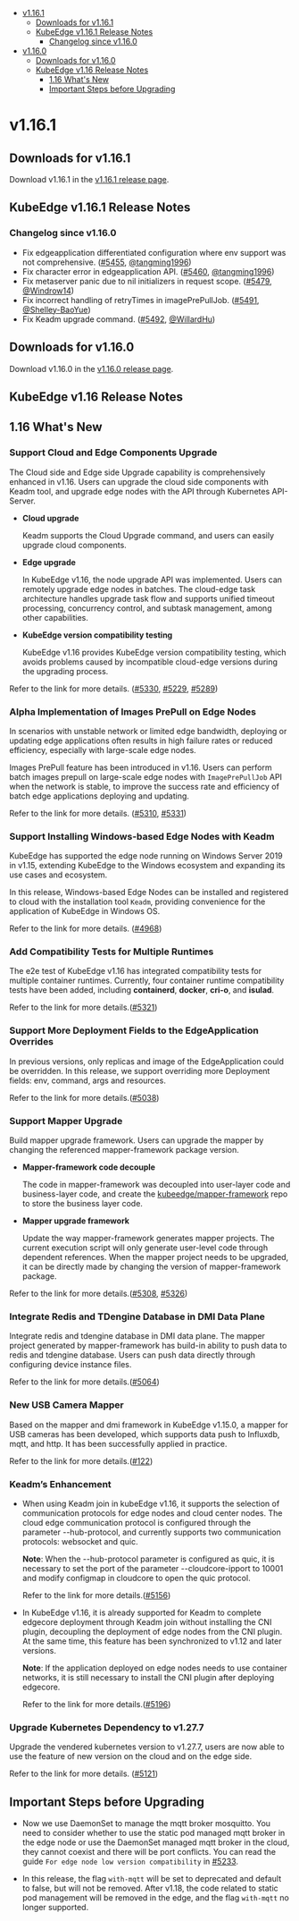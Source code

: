 * [v1.16.1](#v1161)
  * [Downloads for v1.16.1](#downloads-for-v1161)
  * [KubeEdge v1.16.1 Release Notes](#kubeedge-v1161-release-notes)
    * [Changelog since v1.16.0](#changelog-since-v1160)
* [v1.16.0](#v1160)
    * [Downloads for v1.16.0](#downloads-for-v1160)
    * [KubeEdge v1.16 Release Notes](#kubeedge-v116-release-notes)
        * [1.16 What's New](#116-whats-new)
        * [Important Steps before Upgrading](#important-steps-before-upgrading)

# v1.16.1

## Downloads for v1.16.1

Download v1.16.1 in the [v1.16.1 release page](https://github.com/kubeedge/kubeedge/releases/tag/v1.16.1).

## KubeEdge v1.16.1 Release Notes

### Changelog since v1.16.0

- Fix edgeapplication differentiated configuration where env support was not comprehensive. ([#5455](https://github.com/kubeedge/kubeedge/pull/5455), [@tangming1996](https://github.com/tangming1996))
- Fix character error in edgeapplication API. ([#5460](https://github.com/kubeedge/kubeedge/pull/5460), [@tangming1996](https://github.com/tangming1996))
- Fix metaserver panic due to nil initializers in request scope. ([#5479](https://github.com/kubeedge/kubeedge/pull/5479), [@Windrow14](https://github.com/Windrow14))
- Fix incorrect handling of retryTimes in imagePrePullJob. ([#5491](https://github.com/kubeedge/kubeedge/pull/5491), [@Shelley-BaoYue](https://github.com/Shelley-BaoYue))
- Fix Keadm upgrade command. ([#5492](https://github.com/kubeedge/kubeedge/pull/5492), [@WillardHu](https://github.com/WillardHu))

## Downloads for v1.16.0

Download v1.16.0 in the [v1.16.0 release page](https://github.com/kubeedge/kubeedge/releases/tag/v1.16.0).

## KubeEdge v1.16 Release Notes

## 1.16 What's New

### Support Cloud and Edge Components Upgrade

The Cloud side and Edge side Upgrade capability is comprehensively enhanced in v1.16. Users can upgrade the cloud side components with Keadm tool, and upgrade edge nodes with the API through Kubernetes API-Server.

- **Cloud upgrade**

    Keadm supports the Cloud Upgrade command, and users can easily upgrade cloud components.

- **Edge upgrade**

    In KubeEdge v1.16, the node upgrade API was implemented. Users can remotely upgrade edge nodes in batches. The cloud-edge task architecture handles upgrade task flow and supports unified timeout processing, concurrency control, and subtask management, among other capabilities.

- **KubeEdge version compatibility testing**

    KubeEdge v1.16 provides KubeEdge version compatibility testing, which avoids problems caused by incompatible cloud-edge versions during the upgrading process.

Refer to the link for more details. ([#5330](https://github.com/kubeedge/kubeedge/pull/5330), [#5229](https://github.com/kubeedge/kubeedge/pull/5229), [#5289](https://github.com/kubeedge/kubeedge/pull/5289))

### Alpha Implementation of Images PrePull on Edge Nodes 

In scenarios with unstable network or limited edge bandwidth, deploying or updating edge applications often results in high failure rates or reduced efficiency, especially with large-scale edge nodes.

Images PrePull feature has been introduced in v1.16. Users can perform batch images prepull on large-scale edge nodes with `ImagePrePullJob` API when the network is stable, to improve the success rate and efficiency of batch edge applications deploying and updating.

Refer to the link for more details. ([#5310](https://github.com/kubeedge/kubeedge/pull/5310), [#5331](https://github.com/kubeedge/kubeedge/pull/5331))

### Support Installing Windows-based Edge Nodes with Keadm 

KubeEdge has supported the edge node running on Windows Server 2019 in v1.15, extending KubeEdge to the Windows ecosystem and expanding its use cases and ecosystem.

In this release, Windows-based Edge Nodes can be installed and registered to cloud with the installation tool `Keadm`, providing convenience for the application of KubeEdge in Windows OS.

Refer to the link for more details. ([#4968](https://github.com/kubeedge/kubeedge/pull/4968))

### Add Compatibility Tests for Multiple Runtimes 

The e2e test of KubeEdge v1.16 has integrated compatibility tests for multiple container runtimes. Currently, four container runtime compatibility tests have been added, including **containerd**, **docker**, **cri-o**, and **isulad**.

Refer to the link for more details.([#5321](https://github.com/kubeedge/kubeedge/pull/5321))

### Support More Deployment Fields to the EdgeApplication Overrides 

In previous versions, only replicas and image of the EdgeApplication could be overridden. In this release, we support overriding more Deployment fields: env, command, args and resources.

Refer to the link for more details.([#5038](https://github.com/kubeedge/kubeedge/pull/5038))

### Support Mapper Upgrade 

Build mapper upgrade framework. Users can upgrade the mapper by changing the referenced mapper-framework package version.

- **Mapper-framework code decouple**

    The code in mapper-framework was decoupled into user-layer code and business-layer code, and create the [kubeedge/mapper-framework](https://github.com/kubeedge/mapper-framework) repo to store the business layer code.

- **Mapper upgrade framework**

    Update the way mapper-framework generates mapper projects. The current execution script will only generate user-level code through dependent references. When the mapper project needs to be upgraded, it can be directly made by changing the version of mapper-framework package.

Refer to the link for more details.([#5308](https://github.com/kubeedge/kubeedge/pull/5308), [#5326](https://github.com/kubeedge/kubeedge/pull/5326))

### Integrate Redis and TDengine Database in DMI Data Plane

Integrate redis and tdengine database in DMI data plane. The mapper project generated by mapper-framework has build-in ability to push data to redis and tdengine database. Users can push data directly through configuring device instance files.

Refer to the link for more details.([#5064](https://github.com/kubeedge/kubeedge/pull/5064))

### New USB Camera Mapper 

Based on the mapper and dmi framework in KubeEdge v1.15.0, a mapper for USB cameras has been developed, which supports data push to Influxdb, mqtt, and http. It has been successfully applied in practice.

Refer to the link for more details.([#122](https://github.com/kubeedge/mappers-go/pull/122))

### Keadm’s Enhancement

- When using Keadm join in kubeEdge v1.16, it supports the selection of communication protocols for edge nodes and cloud center nodes. The cloud edge communication protocol is configured through the parameter --hub-protocol, and currently supports two communication protocols: websocket and quic.

  **Note**: When the --hub-protocol parameter is configured as quic, it is necessary to set the port of the parameter --cloudcore-ipport  to 10001 and modify configmap in cloudcore to open the quic protocol.

    Refer to the link for more details.([#5156](https://github.com/kubeedge/kubeedge/pull/5156))

- In KubeEdge v1.16, it is already supported for Keadm to complete edgecore deployment through Keadm join without installing the CNI plugin, decoupling the deployment of edge nodes from the CNI plugin. At the same time, this feature has been synchronized to v1.12 and later versions.

  **Note**: If the application deployed on edge nodes needs to use container networks, it is still necessary to install the CNI plugin after deploying edgecore.

    Refer to the link for more details.([#5196](https://github.com/kubeedge/kubeedge/pull/5196))

### Upgrade Kubernetes Dependency to v1.27.7

Upgrade the vendered kubernetes version to v1.27.7, users are now able to use the feature of new version on the cloud and on the edge side.

Refer to the link for more details. ([#5121](https://github.com/kubeedge/kubeedge/pull/5121))

## Important Steps before Upgrading

- Now we use DaemonSet to manage the mqtt broker mosquitto. You need to consider whether to use the static pod managed mqtt broker in the edge node or use the DaemonSet managed mqtt broker in the cloud, they cannot coexist and there will be port conflicts. You can read the guide `For edge node low version compatibility` in [#5233](https://github.com/kubeedge/kubeedge/issues/5233).

- In this release, the flag `with-mqtt` will be set to deprecated and default to false, but will not be removed. After v1.18, the code related to static pod management will be removed in the edge, and the flag `with-mqtt` no longer supported.
